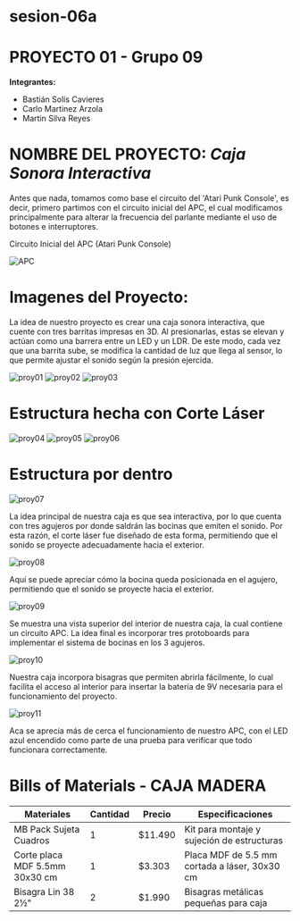 # sesion-06a

# PROYECTO 01 - Grupo 09 

**Integrantes:**
- Bastián Solís Cavieres
- Carlo Martinez Arzola
- Martin Silva Reyes

# NOMBRE DEL PROYECTO: *Caja Sonora Interactiva*

Antes que nada, tomamos como base el circuito del 'Atari Punk Console', es decir, primero partimos con el circuito inicial del APC, el cual modificamos principalmente para alterar la frecuencia del parlante mediante el uso de botones e interruptores.

Circuito Inicial del APC (Atari Punk Console)

![APC](https://upload.wikimedia.org/wikipedia/commons/f/fa/APC_with_2_555_%28pin_out%29_and_bridge_added.png)






# Imagenes del Proyecto:

La idea de nuestro proyecto es crear una caja sonora interactiva, que cuente con tres barritas impresas en 3D. Al presionarlas, estas se elevan y actúan como una barrera entre un LED y un LDR. De este modo, cada vez que una barrita sube, se modifica la cantidad de luz que llega al sensor, lo que permite ajustar el sonido según la presión ejercida.

![proy01](proy01.jpeg)
![proy02](proy02.jpeg)
![proy03](proy03.jpeg)


# Estructura hecha con Corte Láser

![proy04](proy04.jpeg)
![proy05](proy05.jpeg)
![proy06](proy06.jpeg)

# Estructura por dentro

![proy07](proy07.jpeg)

La idea principal de nuestra caja es que sea interactiva, por lo que cuenta con tres agujeros por donde saldrán las bocinas que emiten el sonido. Por esta razón, el corte láser fue diseñado de esta forma, permitiendo que el sonido se proyecte adecuadamente hacia el exterior.


![proy08](proy08.jpeg)

Aquí se puede apreciar cómo la bocina queda posicionada en el agujero, permitiendo que el sonido se proyecte hacia el exterior.


![proy09](proy09.jpeg)

Se muestra una vista superior del interior de nuestra caja, la cual contiene un circuito APC. La idea final es incorporar tres protoboards para implementar el sistema de bocinas en los 3 agujeros.

![proy10](proy10.jpeg)

Nuestra caja incorpora bisagras que permiten abrirla fácilmente, lo cual facilita el acceso al interior para insertar la batería de 9V necesaria para el funcionamiento del proyecto.

![proy11](proy11.jpeg)

Aca se aprecia más de cerca el funcionamiento de nuestro APC, con el LED azul encendido como parte de una prueba para verificar que todo funcionara correctamente.


# Bills of Materials - CAJA MADERA

| Materiales                   | Cantidad | Precio   | Especificaciones                         |
|-----------------------------|----------|----------|------------------------------------------|
| MB Pack Sujeta Cuadros      | 1        | $11.490  | Kit para montaje y sujeción de estructuras |
| Corte placa MDF 5.5mm 30x30 cm | 1     | $3.303   | Placa MDF de 5.5 mm cortada a láser, 30x30 cm |
| Bisagra Lin 38 2½"           | 2        | $1.990   | Bisagras metálicas pequeñas para caja    |










